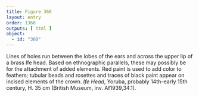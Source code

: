 ```yaml
---
title: Figure 360
layout: entry
order: 1360
outputs: [ html ]
object:
  - id: "360"
---
```


Lines of holes run between the lobes of the ears and across the upper lip of a brass Ife head. Based on ethnographic parallels, these may possibly be for the attachment of added elements. Red paint is used to add color to feathers; tubular beads and rosettes and traces of black paint appear on incised elements of the crown. *Ife Head*, Yoruba, probably 14th–early 15th century, H. 35 cm (British Museum, inv. Af1939,34.1).
